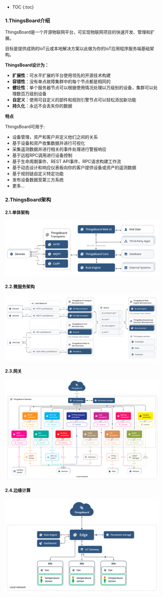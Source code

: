 * TOC
{:toc}



### 1.ThingsBoard介绍

ThingsBoard是一个开源物联网平台，可实现物联网项目的快速开发、管理和扩展。

目标是提供成熟的IoT云或本地解决方案以此做为你的IoT应用程序服务端基础架构。

**ThingsBoard设计为：**

- **扩展性**：可水平扩展的平台使用领先的开源技术构建
- **容错性**：没有单点故障集群中的每个节点都是相同的
- **健壮性**：单个服务器节点可以根据使用情况处理以万级别的设备，集群可以处理数百万级别设备
- **自定义**：使用可自定义的部件和规则引擎节点可以轻松添加新功能
- **持久化**：永远不会丢失你的数据



**特点**

ThingsBoard可用于:

- 设备管理，资产和客户并定义他们之间的关系
- 基于设备和资产收集数据并进行可视化
- 采集遥测数据并进行相关的事件处理进行警报响应
- 基于远程RPC调用进行设备控制
- 基于生命周期事件、REST API事件、RPC请求构建工作流
- 基于动态设计和响应仪表板向你的客户提供设备或资产的遥测数据
- 基于规则链自定义特定功能
- 发布设备数据至第三方系统
- 更多…



### 2.ThingsBoard架构

#### 2.1.单体架构

![](/images/iot/default/thingsboard-ce/tb-1.png)



#### 2.2.微服务架构

![](/images/iot/default/thingsboard-ce/tb-2.png)



#### 2.3.网关

![](/images/iot/default/thingsboard-ce/tb-3.png)



#### 2.4.边缘计算

![](/images/iot/default/thingsboard-ce/tb-4.png)

